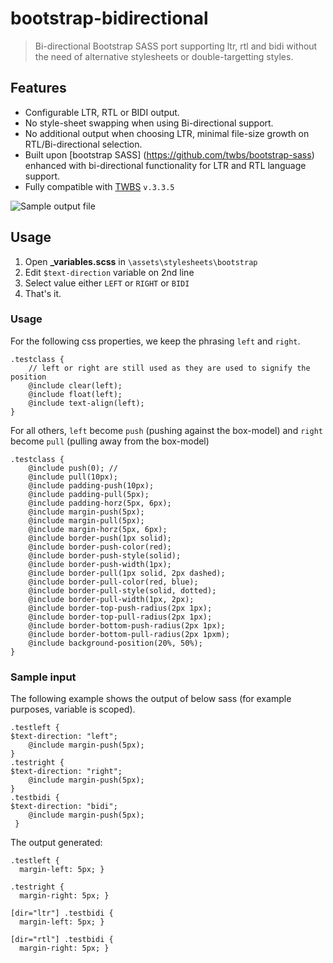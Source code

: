 # bootstrap-bidirectional
> Bi-directional Bootstrap SASS port supporting ltr, rtl and bidi without the need of alternative stylesheets or double-targetting styles.

## Features

- Configurable LTR, RTL or BIDI output.
- No style-sheet swapping when using Bi-directional support.
- No additional output when choosing LTR, minimal file-size growth on RTL/Bi-directional selection.
- Built upon [bootstrap SASS] (https://github.com/twbs/bootstrap-sass) enhanced with bi-directional functionality for LTR and RTL language support. 
- Fully compatible with [TWBS](http://getbootstrap.com/) `v.3.3.5`

![Sample output file](https://raw.githubusercontent.com/jbokkers/bootstrap-bidirectional/master/output.png)

## Usage

1. Open **_variables.scss** in `\assets\stylesheets\bootstrap`
2. Edit `$text-direction` variable on 2nd line
3. Select value either `LEFT` or `RIGHT` or `BIDI`
4. That's it.

### Usage
For the following css properties, we keep the phrasing `left` and `right`.

```
.testclass {
    // left or right are still used as they are used to signify the position
    @include clear(left);
    @include float(left);
    @include text-align(left);
}
```

For all others, `left` become `push` (pushing against the box-model) and `right` become `pull` (pulling away from the box-model)
```
.testclass {
    @include push(0); // 
    @include pull(10px);
    @include padding-push(10px);
    @include padding-pull(5px);
    @include padding-horz(5px, 6px);
    @include margin-push(5px);
    @include margin-pull(5px);
    @include margin-horz(5px, 6px);
    @include border-push(1px solid);
    @include border-push-color(red);
    @include border-push-style(solid);
    @include border-push-width(1px);
    @include border-pull(1px solid, 2px dashed);
    @include border-pull-color(red, blue);
    @include border-pull-style(solid, dotted);
    @include border-pull-width(1px, 2px);
    @include border-top-push-radius(2px 1px);
    @include border-top-pull-radius(2px 1px);
    @include border-bottom-push-radius(2px 1px);
    @include border-bottom-pull-radius(2px 1pxm);
    @include background-position(20%, 50%);
}
```

### Sample input
The following example shows the output of below sass (for example purposes, variable is scoped).

```
.testleft {
$text-direction: "left";
    @include margin-push(5px);
}
.testright {
$text-direction: "right";
    @include margin-push(5px);
}
.testbidi {
$text-direction: "bidi";
    @include margin-push(5px);
 }
```

The output generated:

```
.testleft {
  margin-left: 5px; }
  
.testright {
  margin-right: 5px; }

[dir="ltr"] .testbidi {
  margin-left: 5px; }

[dir="rtl"] .testbidi {
  margin-right: 5px; }

```
